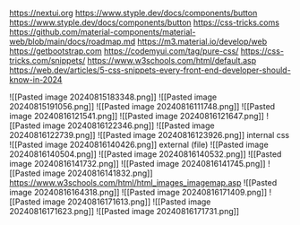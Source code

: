 
https://nextui.org
https://www.styple.dev/docs/components/button
https://www.styple.dev/docs/components/button
https://css-tricks.coms
https://github.com/material-components/material-web/blob/main/docs/roadmap.md
https://m3.material.io/develop/web
https://getbootstrap.com
https://codemyui.com/tag/pure-css/
https://css-tricks.com/snippets/
https://www.w3schools.com/html/default.asp
https://web.dev/articles/5-css-snippets-every-front-end-developer-should-know-in-2024

![[Pasted image 20240815183348.png]]
![[Pasted image 20240815191056.png]]
![[Pasted image 20240816111748.png]]
![[Pasted image 20240816121541.png]]
![[Pasted image 20240816121647.png]]
![[Pasted image 20240816122346.png]]
![[Pasted image 20240816122739.png]]
![[Pasted image 20240816123926.png]]
internal css
![[Pasted image 20240816140426.png]]
external (file)
![[Pasted image 20240816140504.png]]
![[Pasted image 20240816140532.png]]
![[Pasted image 20240816141732.png]]
![[Pasted image 20240816141745.png]]
![[Pasted image 20240816141832.png]]
https://www.w3schools.com/html/html_images_imagemap.asp
![[Pasted image 20240816164318.png]]
![[Pasted image 20240816171409.png]]
![[Pasted image 20240816171613.png]]
![[Pasted image 20240816171623.png]]
![[Pasted image 20240816171731.png]]